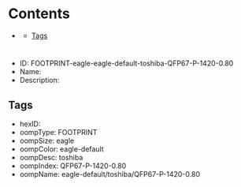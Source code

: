 



Contents
========

* [](#)
	* [Tags](#tags)

# 

- ID: FOOTPRINT-eagle-eagle-default-toshiba-QFP67-P-1420-0.80
- Name: 
- Description: 

## Tags

- hexID: 
- oompType: FOOTPRINT
- oompSize: eagle
- oompColor: eagle-default
- oompDesc: toshiba
- oompIndex: QFP67-P-1420-0.80
- oompName: eagle-default/toshiba/QFP67-P-1420-0.80
